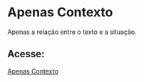 # Apenas Contexto
Apenas a relação entre o texto e a situação.
## Acesse:
[Apenas Contexto](http://apenascontexto.epizy.com/)
